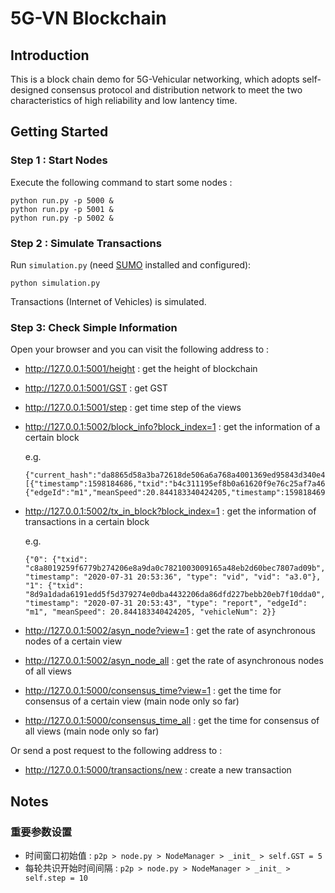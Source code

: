 # 5G-VN Blockchain

## Introduction

This is a block chain demo for 5G-Vehicular networking, which adopts self-designed consensus protocol and distribution network to meet the two characteristics of high reliability and low lantency time.

## Getting Started

### Step 1 : Start Nodes

Execute the following command to start some nodes :

```shell
python run.py -p 5000 &
python run.py -p 5001 &
python run.py -p 5002 &
```

### Step 2 : Simulate Transactions

Run ```simulation.py``` (need [SUMO](https://www.eclipse.org/sumo/) installed and configured):

```shell
python simulation.py
```

Transactions (Internet of Vehicles) is simulated.

### Step 3: Check Simple Information

Open your browser and you can visit the following address to :

- http://127.0.0.1:5001/height : get the height of blockchain

- http://127.0.0.1:5001/GST : get GST

- http://127.0.0.1:5001/step : get time step of the views

- http://127.0.0.1:5002/block_info?block_index=1 : get the information of a certain block

	e.g.

	```
	{"current_hash":"da8865d58a3ba72618de506a6a768a4001369ed95843d340e421dd41e3883998","index":1,"merkleroot":"a2390105c10af9526b19687aeca73e22484a728f67c08c1c66a69ca79afdc414","previous_hash":"000059507af592941b360c6f5b8d3514ebc76045c48eef3505ea101bcef7c5f6","transactions":[{"timestamp":1598184686,"txid":"b4c311195ef8b0a61620f9e76c25af7a468526c8f586dd3f73cd9d6dbc871c37","type":"vid","vid":"a3.0"},{"edgeId":"m1","meanSpeed":20.844183340424205,"timestamp":1598184694,"txid":"2bf61ab1f815013e567aa067602df12ce1edd71db169f30dc0f5a3adc2dfd8a6","type":"report","vehicleNum":2}],"view":1}
	```

- http://127.0.0.1:5002/tx_in_block?block_index=1 : get the information of transactions in a certain block

  e.g.

  ```
  {"0": {"txid": "c8a8019259f6779b274206e8a9da0c7821003009165a48eb2d60bec7807ad09b", "timestamp": "2020-07-31 20:53:36", "type": "vid", "vid": "a3.0"}, "1": {"txid": "8d9a1dada6191edd5f5d379274e0dba4432206da86dfd227bebb20eb7f10dda0", "timestamp": "2020-07-31 20:53:43", "type": "report", "edgeId": "m1", "meanSpeed": 20.844183340424205, "vehicleNum": 2}}
  ```

- http://127.0.0.1:5002/asyn_node?view=1 : get the rate of asynchronous nodes of a certain view

- http://127.0.0.1:5002/asyn_node_all : get the rate of asynchronous nodes of all views

- http://127.0.0.1:5000/consensus_time?view=1 : get the time for consensus of a certain view (main node only so far)

- http://127.0.0.1:5000/consensus_time_all : get the time for consensus of all views (main node only so far)

Or send a post request to the following address to :

- http://127.0.0.1:5000/transactions/new : create a new transaction

## Notes

### 重要参数设置

- 时间窗口初始值 : ```p2p > node.py > NodeManager > _init_ > self.GST = 5```
- 每轮共识开始时间间隔 : ```p2p > node.py > NodeManager > _init_ > self.step = 10```

